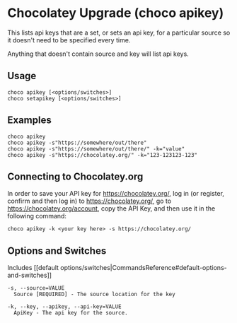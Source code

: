 ﻿# Chocolatey Upgrade (choco apikey)
This lists api keys that are a set, or sets an api key, for a particular
 source so it doesn't need to be specified every time.

Anything that doesn't contain source and key will list api keys.

## Usage

    choco apikey [<options/switches>]
    choco setapikey [<options/switches>]

## Examples

    choco apikey
    choco apikey -s"https://somewhere/out/there"
    choco apikey -s"https://somewhere/out/there/" -k="value"
    choco apikey -s"https://chocolatey.org/" -k="123-123123-123"

## Connecting to Chocolatey.org

In order to save your API key for https://chocolatey.org/,
 log in (or register, confirm and then log in) to
 https://chocolatey.org/, go to https://chocolatey.org/account,
 copy the API Key, and then use it in the following command:

    choco apikey -k <your key here> -s https://chocolatey.org/

## Options and Switches

Includes [[default options/switches|CommandsReference#default-options-and-switches]]

```
-s, --source=VALUE
  Source [REQUIRED] - The source location for the key

-k, --key, --apikey, --api-key=VALUE
  ApiKey - The api key for the source.
```
